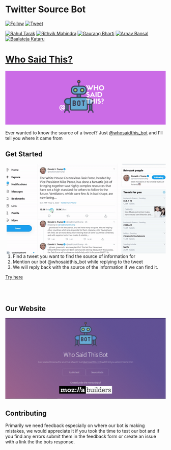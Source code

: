 # Twitter Source Bot
[![Follow](https://img.shields.io/twitter/follow/whosaidthis_bot?style=social)](https://twitter.com/whosaidthis_bot?ref_src=twsrc%5Etfw)
[![Tweet](https://img.shields.io/twitter/url?style=social&url=https%3A%2F%2Ftwittersourcebot.tech)](https://twitter.com/intent/tweet?screen_name=whosaidthis_bot&ref_src=twsrc%5Etfw&text=The+curve+is+flattening+but+I+do+not+know+how+long+the+coronavirus+crisis+will+continue.+Life+will+be+difficult+for+quite+some+time+to+come.)

[![Rahul Tarak](https://img.shields.io/badge/Author-Rahul%20Tarak-green)](https://cryogenicplanet.tech/)
[![Rithvik Mahindra](https://img.shields.io/badge/Author-Rithvik%20Mahindra-green)](https://www.linkedin.com/in/rithvik-mahindra/)
[![Gaurang Bharti](https://img.shields.io/badge/Author-Gaurang%20Bharti-green)](https://www.linkedin.com/in/gaurang-bharti-269441181/)
[![Arnav Bansal](https://img.shields.io/badge/Author-Arnav%20Bansal-green)](https://github.com/lunaroyster)
[![Baalateja Kataru](https://img.shields.io/badge/Author-Baalateja%20Kataru-green)](https://github.com/BK-Modding)

# [Who Said This?](https://twitter.com/whosaidthis_bot)

[![Banner](/docs/images/banner.png)](https://twitter.com/whosaidthis_bot)

Ever wanted to know the source of a tweet? Just [@whosaidthis_bot](https://twitter.com/intent/tweet?screen_name=whosaidthis_bot&ref_src=twsrc%5Etfw&text=The+curve+is+flattening+but+I+do+not+know+how+long+the+coronavirus+crisis+will+continue.+Life+will+be+difficult+for+quite+some+time+to+come.) and I'll tell you where it came from



## Get Started

<img align="right" width="500" height="auto" src="docs/images/demo.gif">

1. Find a tweet you want to find the source of information for
2. Mention our bot @whosaidthis_bot while replying to the tweet
3. We will reply back with the source of the information if we can find it.

[Try here](https://twitter.com/intent/tweet?screen_name=whosaidthis_bot&ref_src=twsrc%5Etfw&text=The+curve+is+flattening+but+I+do+not+know+how+long+the+coronavirus+crisis+will+continue.+Life+will+be+difficult+for+quite+some+time+to+come.)


<br><br>


## Our Website


[![Website](/docs/images/website.png)](https://twittersourcebot.tech)


## Contributing

Primarily we need feedback especially on where our bot is making mistakes, we would appreciate it if you took the time to test our bot and if you find any errors submit them in the feedback form or create an issue with a link the the bots response.


